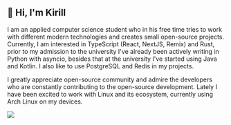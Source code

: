 ## 👋 Hi, I'm Kirill

I am an applied computer science student who in his free time tries to work with different modern technologies and creates small open-source projects. Currently, I am interested in TypeScript (React, NextJS, Remix) and Rust, prior to my admission to the university I've already been actively writing in Python with asyncio, besides that at the university I've started using Java and Kotlin. I also like to use PostgreSQL and Redis in my projects.

I greatly appreciate open-source community and admire the developers who are constantly contributing to the open-source development. Lately I have been excited to work with Linux and its ecosystem, currently using Arch Linux on my devices.


<picture>
  <source
    srcset="https://github-readme-stats.vercel.app/api/top-langs/?username=httpolar&theme=github_dark&layout=compact"
    media="(prefers-color-scheme: dark)"
  />
  <source
    srcset="https://github-readme-stats.vercel.app/api/top-langs/?username=httpolar&theme=light&layout=compact"
    media="(prefers-color-scheme: light), (prefers-color-scheme: no-preference)"
  />
  <img src="https://github-readme-stats.vercel.app/api/top-langs/?username=httpolar&layout=compact" />
</picture>
